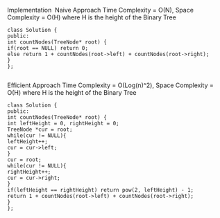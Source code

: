Implementation
​
Naive Approach
Time Complexity = O(N), Space Complexity = O(H) where H is the height of the Binary Tree
```
class Solution {
public:
int countNodes(TreeNode* root) {
if(root == NULL) return 0;
else return 1 + countNodes(root->left) + countNodes(root->right);
}
};
​
```
Efficient Approach
Time Complexity = O(Log(n)^2), Space Complexity = O(H) where H is the height of the Binary Tree
​
```
class Solution {
public:
int countNodes(TreeNode* root) {
int leftHeight = 0, rightHeight = 0;
TreeNode *cur = root;
while(cur != NULL){
leftHeight++;
cur = cur->left;
}
cur = root;
while(cur != NULL){
rightHeight++;
cur = cur->right;
}
if(leftHeight == rightHeight) return pow(2, leftHeight) - 1;
return 1 + countNodes(root->left) + countNodes(root->right);
}
};
​
```